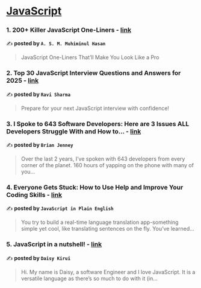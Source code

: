 
<h1><a href=https://medium.com/tag/javascript-development/recommended target="_blank" rel="noopener noreferrer">JavaScript</a></h1>
<h3>1. 200+ Killer JavaScript One-Liners - <a href="https://medium.com/@muhiminulhasan/killer-javascript-one-liners-that-will-make-you-look-like-a-pro-ce249c66e947" target="_blank" rel="noopener noreferrer">link</a></h3>

✍️ **posted by `A. S. M. Muhiminul Hasan`**

<blockquote>JavaScript One-Liners That’ll Make You Look Like a Pro</blockquote>

<h3>2. Top 30 JavaScript Interview Questions and Answers for 2025 - <a href="https://medium.com/@javascriptcentric/top-30-javascript-interview-questions-and-answers-for-2024-7f1e2d1d0638" target="_blank" rel="noopener noreferrer">link</a></h3>

✍️ **posted by `Ravi Sharma`**

<blockquote>Prepare for your next JavaScript interview with confidence!</blockquote>

<h3>3. I Spoke to 643 Software Developers: Here are 3 Issues ALL Developers Struggle With and How to… - <a href="https://medium.com/@brianjenney/i-spoke-to-643-software-developers-here-are-3-issues-all-developers-struggle-with-and-how-to-355979e96e69" target="_blank" rel="noopener noreferrer">link</a></h3>

✍️ **posted by `Brian Jenney`**

<blockquote>Over the last 2 years, I’ve spoken with 643 developers from every corner of the planet. 160 hours of yapping on the phone with many of you…</blockquote>

<h3>4. Everyone Gets Stuck: How to Use Help and Improve Your Coding Skills - <a href="https://medium.com/javascript-in-plain-english/everyone-gets-stuck-how-to-use-help-and-improve-your-coding-skills-049970cbc130" target="_blank" rel="noopener noreferrer">link</a></h3>

✍️ **posted by `JavaScript in Plain English`**

<blockquote>You try to build a real-time language translation app-something simple yet cool, like translating sentences on the fly. You’ve learned…</blockquote>

<h3>5. JavaScript in a nutshell! - <a href="https://medium.com/@daisykirui/javascript-in-a-nutshell-669dab5b6e78" target="_blank" rel="noopener noreferrer">link</a></h3>

✍️ **posted by `Daisy Kirui`**

<blockquote>Hi. My name is Daisy, a software Engineer and I love JavaScript. It is a versatile language as there’s so much to do with it (in…</blockquote>

